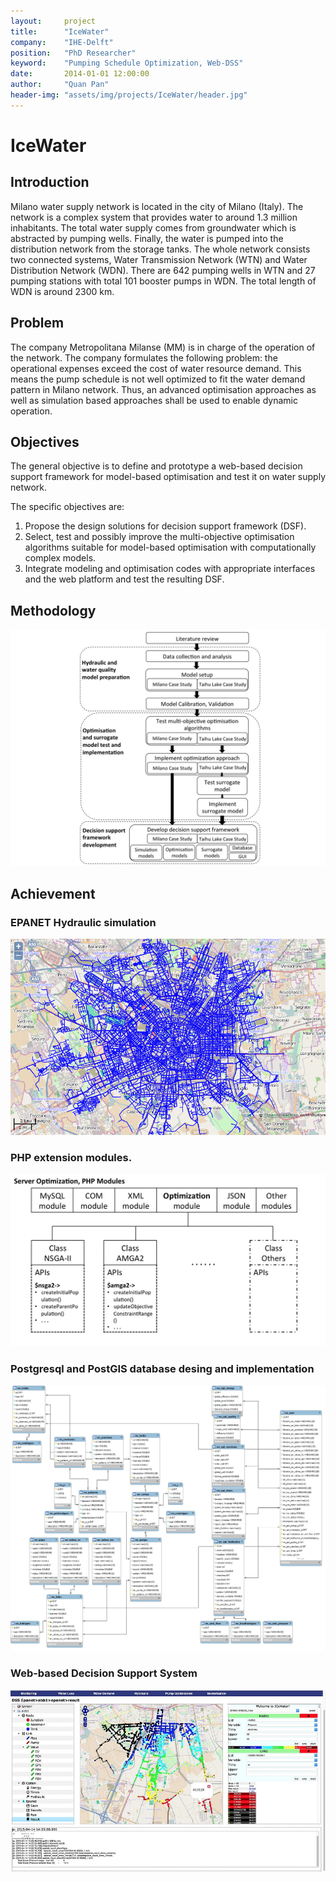 ```yaml
---
layout:     project
title:      "IceWater"
company:    "IHE-Delft"
position:   "PhD Researcher"
keyword:    "Pumping Schedule Optimization, Web-DSS"
date:       2014-01-01 12:00:00
author:     "Quan Pan"
header-img: "assets/img/projects/IceWater/header.jpg"
---
```


# [](#header-1)IceWater

## Introduction

Milano water supply network is located in the city of Milano (Italy). The network is a complex system that provides water to around 1.3 million inhabitants. The total water supply comes from groundwater which is abstracted by pumping wells. Finally, the water is pumped into the distribution network from the storage tanks. The whole network consists two connected systems, Water Transmission Network (WTN) and Water Distribution Network (WDN). There are 642 pumping wells in WTN and 27 pumping stations with total 101 booster pumps in WDN. The total length of WDN is around 2300 km.

## Problem

The company Metropolitana Milanse (MM) is in charge of the operation of the network. The company formulates the following problem: the operational expenses exceed the cost of water resource demand. This means the pump schedule is not well optimized to fit the water demand pattern in Milano network. Thus, an advanced optimisation approaches as well as simulation based approaches shall be used to enable dynamic operation.

## Objectives

The general objective is to define and prototype a web-based decision support framework for model-based optimisation and test it on water supply network. 

The specific objectives are:

1.	Propose the design solutions for decision support framework (DSF).
2.	Select, test and possibly improve the multi-objective optimisation algorithms suitable for model-based optimisation with computationally complex models.
4.	Integrate modeling and optimisation codes with appropriate interfaces and the web platform and test the resulting DSF.

## Methodology

![](/assets/img/projects/IceWater/methodology.jpg)

## Achievement

### EPANET Hydraulic simulation

![](/assets/img/projects/IceWater/Milano.png)

### PHP extension modules.

![](/assets/img/projects/IceWater/PHPmodules.jpg)

### Postgresql and PostGIS database desing and implementation

![](/assets/img/projects/IceWater/database.jpg)

### Web-based Decision Support System

![](/assets/img/projects/IceWater/DSS.jpg)
